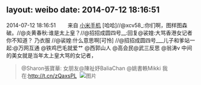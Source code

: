 layout: weibo
date: 2014-07-12 18:16:51
---
<meta name="referrer" content="no-referrer" />

2014-07-12 18:16:51  &nbsp;&nbsp;&nbsp;&nbsp;&nbsp;&nbsp; 来自 <a href="http://app.weibo.com/t/feed/22zMnn" rel="nofollow">小米手机</a>
[哈哈]//@xcv58_:你们啊，图样图森破。//@炎黄春秋:谁是太上皇？//@招招成圆四号__:回复@裟媓:大骂香港女记者你不知道？ 乃衣服 //@裟媓:什么意思啊[可怜] //@招招成圆四号___儿子和爹站一起:@万网互通 @铁鸡巴毛就爱艹 @西郭山人 @高会民@武三反思 @翁涛v 中间的美女就是当年太上皇大骂的女记者，
>  @Sharon張寶華: 女朋友@陳祉妤BaliaChan @姚書軼Mikki 我在:http://t.cn/zQaxsPL ​​​
>  ![图片](https://ww3.sinaimg.cn/large/6e240b98jw1e78e42gnasj20dc0hs75i.jpg)
